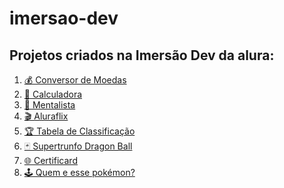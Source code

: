 # imersao-dev

## Projetos criados na Imersão Dev da alura:
<ol>
    <li><a href="https://hebert324.github.io/imersao-dev/conversor/index.html" target="_blank" class="cor-lista">💰 Conversor de Moedas</a></li>
    <li><a href="https://hebert324.github.io/imersao-dev/calculadora/index.html" target="_blank" class="cor-lista">🔢 Calculadora</a></li>
    <li><a href="https://hebert324.github.io/imersao-dev/mentalista/index.html" target="_blank" class="cor-lista">🔮 Mentalista</a></li>
    <li><a href="NaN" target="_blank" class="cor-lista">🎬 Aluraflix</a></li>
    <li><a href="https://hebert324.github.io/imersao-dev/tabela/index.html" target="_blank" class="cor-lista">🏆 Tabela de Classificação</a></li>
    <li><a href="https://hebert324.github.io/imersao-dev/superTrunfo/index.html" target="_blank" class="cor-lista">🃏 Supertrunfo Dragon Ball</a></li>
    <li><a href="https://hebert324.github.io/imersao-dev/certificard/index.html" target="_blank" class="cor-lista">🌐 Certificard</a></li>
    <li><a href="https://hebert324.github.io/imersao-dev/pokemon/index.html" target="_blank" class="cor-lista">🕹️ Quem e esse pokémon?</a></li>
</ol>
